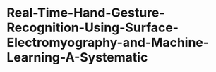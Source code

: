 # Real-Time-Hand-Gesture-Recognition-Using-Surface-Electromyography-and-Machine-Learning-A-Systematic